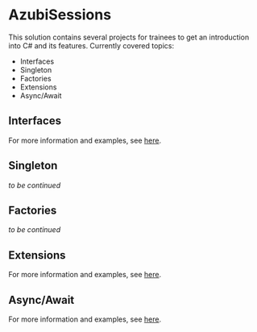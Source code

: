 # AzubiSessions

This solution contains several projects for trainees to get an introduction into C# and its features. Currently covered topics:

- Interfaces
- Singleton
- Factories
- Extensions
- Async/Await

## Interfaces
For more information and examples, see [here](https://docs.microsoft.com/en-us/dotnet/csharp/language-reference/keywords/interface).

## Singleton
_to be continued_

## Factories
_to be continued_

## Extensions
For more information and examples, see [here](https://docs.microsoft.com/en-us/dotnet/csharp/programming-guide/classes-and-structs/extension-methods).

## Async/Await
For more information and examples, see [here](https://docs.microsoft.com/en-us/dotnet/csharp/programming-guide/concepts/async/).